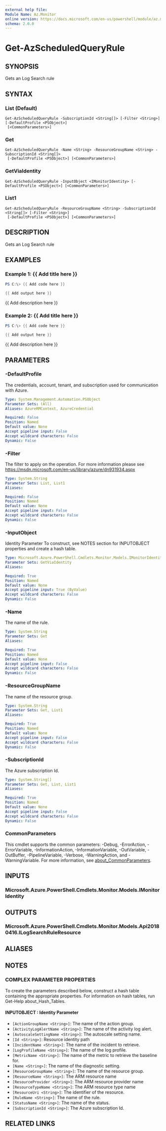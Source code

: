 ```yaml
---
external help file:
Module Name: Az.Monitor
online version: https://docs.microsoft.com/en-us/powershell/module/az.monitor/get-azscheduledqueryrule
schema: 2.0.0
---
```


# Get-AzScheduledQueryRule

## SYNOPSIS
Gets an Log Search rule

## SYNTAX

### List (Default)
```
Get-AzScheduledQueryRule -SubscriptionId <String[]> [-Filter <String>] [-DefaultProfile <PSObject>]
 [<CommonParameters>]
```

### Get
```
Get-AzScheduledQueryRule -Name <String> -ResourceGroupName <String> -SubscriptionId <String[]>
 [-DefaultProfile <PSObject>] [<CommonParameters>]
```

### GetViaIdentity
```
Get-AzScheduledQueryRule -InputObject <IMonitorIdentity> [-DefaultProfile <PSObject>] [<CommonParameters>]
```

### List1
```
Get-AzScheduledQueryRule -ResourceGroupName <String> -SubscriptionId <String[]> [-Filter <String>]
 [-DefaultProfile <PSObject>] [<CommonParameters>]
```

## DESCRIPTION
Gets an Log Search rule

## EXAMPLES

### Example 1: {{ Add title here }}
```powershell
PS C:\> {{ Add code here }}

{{ Add output here }}
```

{{ Add description here }}

### Example 2: {{ Add title here }}
```powershell
PS C:\> {{ Add code here }}

{{ Add output here }}
```

{{ Add description here }}

## PARAMETERS

### -DefaultProfile
The credentials, account, tenant, and subscription used for communication with Azure.

```yaml
Type: System.Management.Automation.PSObject
Parameter Sets: (All)
Aliases: AzureRMContext, AzureCredential

Required: False
Position: Named
Default value: None
Accept pipeline input: False
Accept wildcard characters: False
Dynamic: False
```

### -Filter
The filter to apply on the operation.
For more information please see https://msdn.microsoft.com/en-us/library/azure/dn931934.aspx

```yaml
Type: System.String
Parameter Sets: List, List1
Aliases:

Required: False
Position: Named
Default value: None
Accept pipeline input: False
Accept wildcard characters: False
Dynamic: False
```

### -InputObject
Identity Parameter
To construct, see NOTES section for INPUTOBJECT properties and create a hash table.

```yaml
Type: Microsoft.Azure.PowerShell.Cmdlets.Monitor.Models.IMonitorIdentity
Parameter Sets: GetViaIdentity
Aliases:

Required: True
Position: Named
Default value: None
Accept pipeline input: True (ByValue)
Accept wildcard characters: False
Dynamic: False
```

### -Name
The name of the rule.

```yaml
Type: System.String
Parameter Sets: Get
Aliases:

Required: True
Position: Named
Default value: None
Accept pipeline input: False
Accept wildcard characters: False
Dynamic: False
```

### -ResourceGroupName
The name of the resource group.

```yaml
Type: System.String
Parameter Sets: Get, List1
Aliases:

Required: True
Position: Named
Default value: None
Accept pipeline input: False
Accept wildcard characters: False
Dynamic: False
```

### -SubscriptionId
The Azure subscription Id.

```yaml
Type: System.String[]
Parameter Sets: Get, List, List1
Aliases:

Required: True
Position: Named
Default value: None
Accept pipeline input: False
Accept wildcard characters: False
Dynamic: False
```

### CommonParameters
This cmdlet supports the common parameters: -Debug, -ErrorAction, -ErrorVariable, -InformationAction, -InformationVariable, -OutVariable, -OutBuffer, -PipelineVariable, -Verbose, -WarningAction, and -WarningVariable. For more information, see [about_CommonParameters](http://go.microsoft.com/fwlink/?LinkID=113216).

## INPUTS

### Microsoft.Azure.PowerShell.Cmdlets.Monitor.Models.IMonitorIdentity

## OUTPUTS

### Microsoft.Azure.PowerShell.Cmdlets.Monitor.Models.Api20180416.ILogSearchRuleResource

## ALIASES

## NOTES

### COMPLEX PARAMETER PROPERTIES
To create the parameters described below, construct a hash table containing the appropriate properties. For information on hash tables, run Get-Help about_Hash_Tables.

#### INPUTOBJECT <IMonitorIdentity>: Identity Parameter
  - `[ActionGroupName <String>]`: The name of the action group.
  - `[ActivityLogAlertName <String>]`: The name of the activity log alert.
  - `[AutoscaleSettingName <String>]`: The autoscale setting name.
  - `[Id <String>]`: Resource identity path
  - `[IncidentName <String>]`: The name of the incident to retrieve.
  - `[LogProfileName <String>]`: The name of the log profile.
  - `[MetricName <String>]`: The name of the metric to retrieve the baseline for.
  - `[Name <String>]`: The name of the diagnostic setting.
  - `[ResourceGroupName <String>]`: The name of the resource group.
  - `[ResourceName <String>]`: The ARM resource name
  - `[ResourceProvider <String>]`: The ARM resource provider name
  - `[ResourceTypeName <String>]`: The ARM resource type name
  - `[ResourceUri <String>]`: The identifier of the resource.
  - `[RuleName <String>]`: The name of the rule.
  - `[StatusName <String>]`: The name of the status.
  - `[SubscriptionId <String>]`: The Azure subscription Id.

## RELATED LINKS

